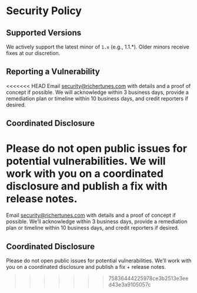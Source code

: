 # Security Policy

## Supported Versions
We actively support the latest minor of `1.x` (e.g., 1.1.*). Older minors receive fixes at our discretion.

## Reporting a Vulnerability
<<<<<<< HEAD
Email security@richertunes.com with details and a proof of concept if possible. We will acknowledge within 3 business days, provide a remediation plan or timeline within 10 business days, and credit reporters if desired.

## Coordinated Disclosure
Please do not open public issues for potential vulnerabilities. We will work with you on a coordinated disclosure and publish a fix with release notes.
=======
Email security@richertunes.com with details and a proof of concept if possible. We’ll acknowledge within 3 business days, provide a remediation plan or timeline within 10 business days, and credit reporters if desired.

## Coordinated Disclosure
Please do not open public issues for potential vulnerabilities. We’ll work with you on a coordinated disclosure and publish a fix + release notes.
>>>>>>> 75836444225978ce3b2513e3eed43e3a9105057c


